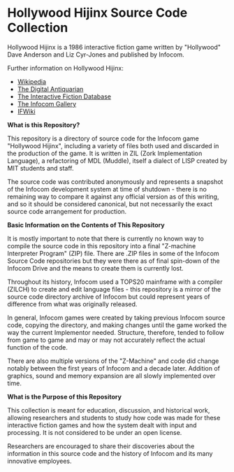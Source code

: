 # Hollywood Hijinx Source Code Collection

Hollywood Hijinx is a 1986 interactive fiction game written by "Hollywood" Dave Anderson and Liz Cyr-Jones and published by Infocom.

Further information on Hollywood Hijinx:

* [Wikipedia](https://en.wikipedia.org/wiki/Hollywood_Hijinx)
* [The Digital Antiquarian](https://www.filfre.net/2015/08/hollywood-daves-hijinx/)
* [The Interactive Fiction Database](http://ifdb.tads.org/viewgame?id=jnfkbgdgopwfqist)
* [The Infocom Gallery](https://gallery.guetech.org/hollywood/hollywood.html)
* [IFWiki](http://www.ifwiki.org/index.php/Hollywood_Hijinx)

__What is this Repository?__

This repository is a directory of source code for the Infocom game "Hollywood Hijinx", including a variety of files both used and discarded in the production of the game. It is written in ZIL (Zork Implementation Language), a refactoring of MDL (Muddle), itself a dialect of LISP created by MIT students and staff.

The source code was contributed anonymously and represents a snapshot of the Infocom development system at time of shutdown - there is no remaining way to compare it against any official version as of this writing, and so it should be considered canonical, but not necessarily the exact source code arrangement for production.

__Basic Information on the Contents of This Repository__

It is mostly important to note that there is currently no known way to compile the source code in this repository into a final "Z-machine Interpreter Program" (ZIP) file. There are .ZIP files in some of the Infocom Source Code repositories but they were there as of final spin-down of the Infocom Drive and the means to create them is currently lost.

Throughout its history, Infocom used a TOPS20 mainframe with a compiler (ZILCH) to create and edit language files - this repository is a mirror of the source code directory archive of Infocom but could represent years of difference from what was originally released.

In general, Infocom games were created by taking previous Infocom source code, copying the directory, and making changes until the game worked the way the current Implementor needed. Structure, therefore, tended to follow from game to game and may or may not accurately reflect the actual function of the code.

There are also multiple versions of the "Z-Machine" and code did change notably between the first years of Infocom and a decade later. Addition of graphics, sound and memory expansion are all slowly implemented over time.

__What is the Purpose of this Repository__

This collection is meant for education, discussion, and historical work, allowing researchers and students to study how code was made for these interactive fiction games and how the system dealt with input and processing. It is not considered to be under an open license.

Researchers are encouraged to share their discoveries about the information in this source code and the history of Infocom and its many innovative employees.

